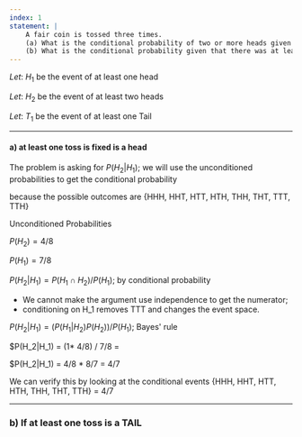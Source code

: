 ```yaml
---
index: 1
statement: |
    A fair coin is tossed three times.  
    (a) What is the conditional probability of two or more heads given that there was at least one head?  
    (b) What is the conditional probability given that there was at least on tail?
---
```



$Let:\ H_1$ be the event of at least one head

$Let:\ H_2$ be the event of at least two heads

$Let:\ T_1$ be the event of at least one Tail

---

#### a) at least one toss is fixed is a head

The problem is asking for $P(H_2|H_1)$; we will use the unconditioned probabilities to get the conditional probability

because the possible outcomes are {HHH, HHT, HTT, HTH, THH, THT, TTT, TTH}

Unconditioned Probabilities

$P(H_2) = 4/8$

$P(H_1) = 7/8$

$P(H_2|H_1) = P(H_1 \cap H_2) / P(H_1)$; by conditional probability

* We cannot make the argument use independence to get the numerator;
* conditioning on H_1 removes TTT and changes the event space.

$P(H_2|H_1) = (P(H_1| H_2) P(H_2))/ P(H_1)$;  Bayes' rule

$P(H_2|H_1) = (1* 4/8) / 7/8 = 

$P(H_2|H_1) = 4/8 * 8/7 = 4/7

We can verify this by looking at the conditional events  {HHH, HHT, HTT, HTH, THH, THT, TTH}  = 4/7


---

### b) If at least one toss is a TAIL  

